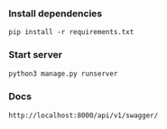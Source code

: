 ### Install dependencies
```
pip install -r requirements.txt
```

### Start server
```bash
python3 manage.py runserver
```

### Docs
```
http://localhost:8000/api/v1/swagger/
```
